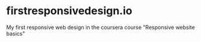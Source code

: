 # firstresponsivedesign.io
My first responsive web design in the coursera course "Responsive website basics"
